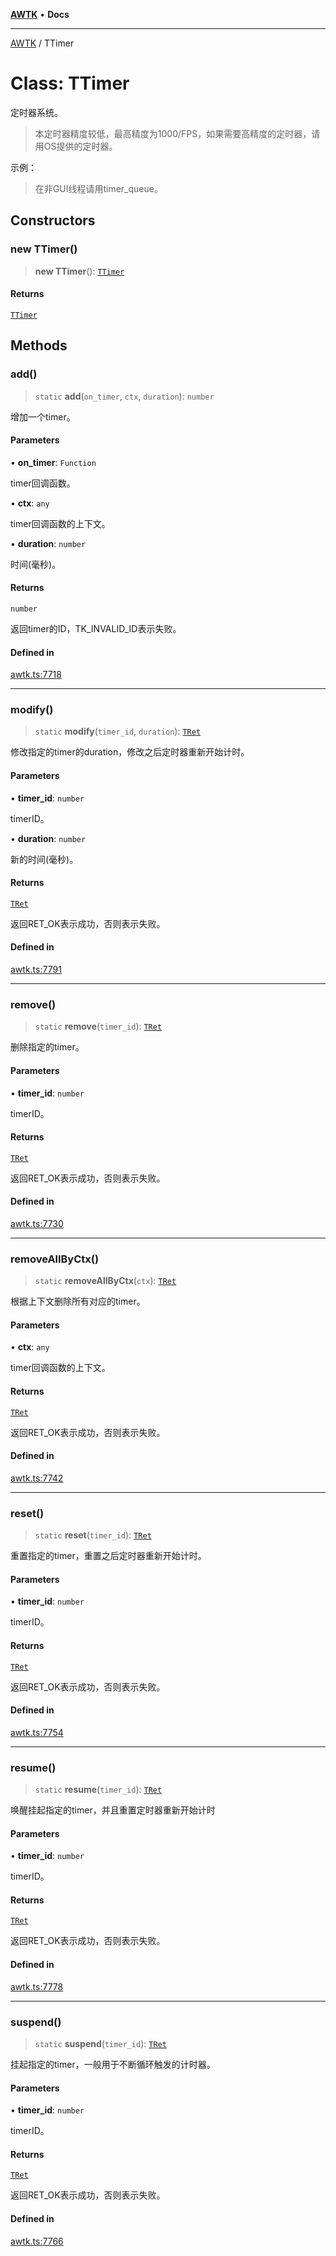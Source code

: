 [**AWTK**](../README.md) • **Docs**

***

[AWTK](../globals.md) / TTimer

# Class: TTimer

定时器系统。

> 本定时器精度较低，最高精度为1000/FPS，如果需要高精度的定时器，请用OS提供的定时器。

示例：

> 在非GUI线程请用timer\_queue。

## Constructors

### new TTimer()

> **new TTimer**(): [`TTimer`](TTimer.md)

#### Returns

[`TTimer`](TTimer.md)

## Methods

### add()

> `static` **add**(`on_timer`, `ctx`, `duration`): `number`

增加一个timer。

#### Parameters

• **on\_timer**: `Function`

timer回调函数。

• **ctx**: `any`

timer回调函数的上下文。

• **duration**: `number`

时间(毫秒)。

#### Returns

`number`

返回timer的ID，TK_INVALID_ID表示失败。

#### Defined in

[awtk.ts:7718](https://github.com/zlgopen/awtk-binding/blob/b1e618d759250c07a8449fe21dad19c89a7f6c51/tools/code_gen/js/output/awtk.ts#L7718)

***

### modify()

> `static` **modify**(`timer_id`, `duration`): [`TRet`](../enumerations/TRet.md)

修改指定的timer的duration，修改之后定时器重新开始计时。

#### Parameters

• **timer\_id**: `number`

timerID。

• **duration**: `number`

新的时间(毫秒)。

#### Returns

[`TRet`](../enumerations/TRet.md)

返回RET_OK表示成功，否则表示失败。

#### Defined in

[awtk.ts:7791](https://github.com/zlgopen/awtk-binding/blob/b1e618d759250c07a8449fe21dad19c89a7f6c51/tools/code_gen/js/output/awtk.ts#L7791)

***

### remove()

> `static` **remove**(`timer_id`): [`TRet`](../enumerations/TRet.md)

删除指定的timer。

#### Parameters

• **timer\_id**: `number`

timerID。

#### Returns

[`TRet`](../enumerations/TRet.md)

返回RET_OK表示成功，否则表示失败。

#### Defined in

[awtk.ts:7730](https://github.com/zlgopen/awtk-binding/blob/b1e618d759250c07a8449fe21dad19c89a7f6c51/tools/code_gen/js/output/awtk.ts#L7730)

***

### removeAllByCtx()

> `static` **removeAllByCtx**(`ctx`): [`TRet`](../enumerations/TRet.md)

根据上下文删除所有对应的timer。

#### Parameters

• **ctx**: `any`

timer回调函数的上下文。

#### Returns

[`TRet`](../enumerations/TRet.md)

返回RET_OK表示成功，否则表示失败。

#### Defined in

[awtk.ts:7742](https://github.com/zlgopen/awtk-binding/blob/b1e618d759250c07a8449fe21dad19c89a7f6c51/tools/code_gen/js/output/awtk.ts#L7742)

***

### reset()

> `static` **reset**(`timer_id`): [`TRet`](../enumerations/TRet.md)

重置指定的timer，重置之后定时器重新开始计时。

#### Parameters

• **timer\_id**: `number`

timerID。

#### Returns

[`TRet`](../enumerations/TRet.md)

返回RET_OK表示成功，否则表示失败。

#### Defined in

[awtk.ts:7754](https://github.com/zlgopen/awtk-binding/blob/b1e618d759250c07a8449fe21dad19c89a7f6c51/tools/code_gen/js/output/awtk.ts#L7754)

***

### resume()

> `static` **resume**(`timer_id`): [`TRet`](../enumerations/TRet.md)

唤醒挂起指定的timer，并且重置定时器重新开始计时

#### Parameters

• **timer\_id**: `number`

timerID。

#### Returns

[`TRet`](../enumerations/TRet.md)

返回RET_OK表示成功，否则表示失败。

#### Defined in

[awtk.ts:7778](https://github.com/zlgopen/awtk-binding/blob/b1e618d759250c07a8449fe21dad19c89a7f6c51/tools/code_gen/js/output/awtk.ts#L7778)

***

### suspend()

> `static` **suspend**(`timer_id`): [`TRet`](../enumerations/TRet.md)

挂起指定的timer，一般用于不断循环触发的计时器。

#### Parameters

• **timer\_id**: `number`

timerID。

#### Returns

[`TRet`](../enumerations/TRet.md)

返回RET_OK表示成功，否则表示失败。

#### Defined in

[awtk.ts:7766](https://github.com/zlgopen/awtk-binding/blob/b1e618d759250c07a8449fe21dad19c89a7f6c51/tools/code_gen/js/output/awtk.ts#L7766)
